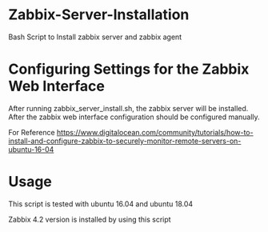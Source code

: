 # Zabbix-Server-Installation

Bash Script to Install zabbix server and zabbix agent

# Configuring Settings for the Zabbix Web Interface

After running zabbix_server_install.sh, the zabbix server will be installed. After the zabbix web interface configuration should be configured manually.

For Reference https://www.digitalocean.com/community/tutorials/how-to-install-and-configure-zabbix-to-securely-monitor-remote-servers-on-ubuntu-16-04

# Usage 

This script is tested with ubuntu 16.04 and ubuntu 18.04

Zabbix 4.2 version is installed by using this script

